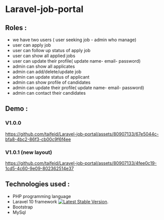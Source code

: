 # Laravel-job-portal


## Roles :
* we have two users ( user seeking job - admin who manage)
* user can apply job
* user can follow up status of apply job
* user can show all applied  jobs
* user can update their profile( update name- email- password)
* admin can show all applicates
* admin can add/delete/update job
* admin can update status of applicant 
* admin can show profile of candidates
 * admin can update their profile( update name- email- password)
* admin can contact their candidates


## Demo :
### V1.0.0
https://github.com/taifeid/Laravel-job-portal/assets/80907133/67e5044c-bfa8-4bc2-86f3-cb00c9f6f4ee
 ### V1.0.1 (new layout)
https://github.com/taifeid/Laravel-job-portal/assets/80907133/4fee0c19-1cd5-4c60-9e09-802362514e37



## Technologies used :
* PHP programming language
* Laravel 10 framework <a href="https://packagist.org/packages/laravel/framework"><img src="https://img.shields.io/packagist/v/laravel/framework" alt="Latest Stable Version"></a>.
* Bootstrap 
* MySql
